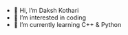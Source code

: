 - 👋 Hi, I’m Daksh Kothari
- 👀 I’m interested in coding
- 🌱 I’m currently learning C++ & Python

<!---
Daksh-Coding/Daksh-Coding is a ✨ special ✨ repository because its `README.md` (this file) appears on your GitHub profile.
You can click the Preview link to take a look at your changes.
--->
